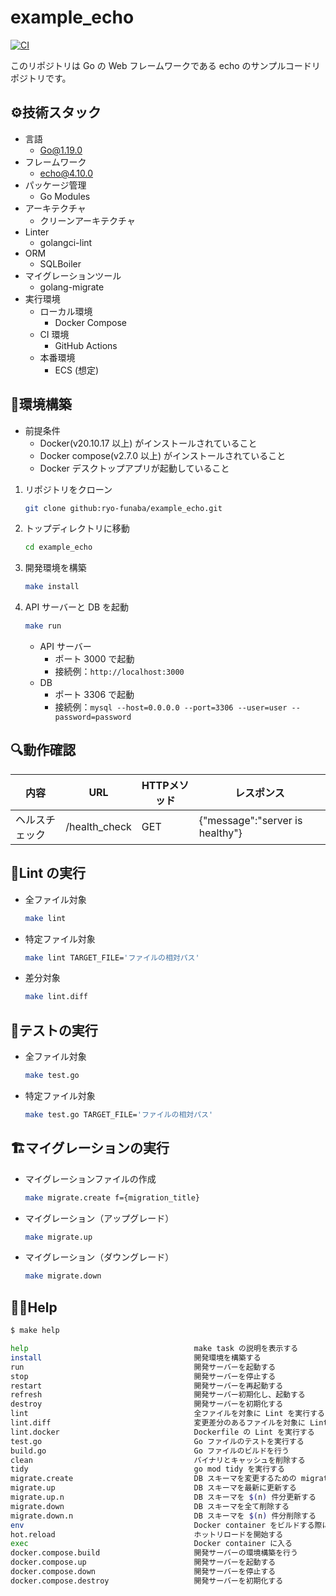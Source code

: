# example_echo

[![CI](https://github.com/ryo-funaba/example-echo/actions/workflows/main.yml/badge.svg)](https://github.com/ryo-funaba/example-echo/actions/workflows/main.yml)

このリポジトリは Go の Web フレームワークである echo のサンプルコードリポジトリです。

## ⚙️技術スタック

- 言語
  - Go@1.19.0
- フレームワーク
  - echo@4.10.0
- パッケージ管理
  - Go Modules
- アーキテクチャ
  - クリーンアーキテクチャ
- Linter
  - golangci-lint
- ORM
  - SQLBoiler
- マイグレーションツール
  - golang-migrate
- 実行環境
  - ローカル環境
    - Docker Compose
  - CI 環境
    - GitHub Actions
  - 本番環境
    - ECS (想定)

## 🔨環境構築

- 前提条件
  - Docker(v20.10.17 以上) がインストールされていること
  - Docker compose(v2.7.0 以上) がインストールされていること
  - Docker デスクトップアプリが起動していること

1. リポジトリをクローン

   ```bash
   git clone github:ryo-funaba/example_echo.git
   ```

2. トップディレクトリに移動

   ```bash
   cd example_echo
   ```

3. 開発環境を構築

   ```bash
   make install
   ```

4. API サーバーと DB を起動

   ```bash
   make run
   ```

   - API サーバー
     - ポート 3000 で起動
     - 接続例：`http://localhost:3000`
   - DB
     - ポート 3306 で起動
     - 接続例：`mysql --host=0.0.0.0 --port=3306 --user=user --password=password`

## 🔍動作確認

|内容|URL|HTTPメソッド|レスポンス|
|----|----|----|----|
|ヘルスチェック|/health_check|GET|{"message":"server is healthy"}|

## 💅Lint の実行

- 全ファイル対象

  ```bash
  make lint
  ```

- 特定ファイル対象

  ```bash
  make lint TARGET_FILE='ファイルの相対パス'
  ```

- 差分対象

  ```bash
  make lint.diff
  ```

## 🧪テストの実行

- 全ファイル対象

  ```bash
  make test.go
  ```

- 特定ファイル対象

  ```bash
  make test.go TARGET_FILE='ファイルの相対パス'
  ```

## 🏗️マイグレーションの実行

- マイグレーションファイルの作成

  ```bash
  make migrate.create f={migration_title}
  ```

- マイグレーション（アップグレード）

  ```bash
  make migrate.up
  ```

- マイグレーション（ダウングレード）

  ```bash
  make migrate.down
  ```

## 💁‍♂️Help

```bash
$ make help

help                                     make task の説明を表示する
install                                  開発環境を構築する
run                                      開発サーバーを起動する
stop                                     開発サーバーを停止する
restart                                  開発サーバーを再起動する
refresh                                  開発サーバー初期化し、起動する
destroy                                  開発サーバーを初期化する
lint                                     全ファイルを対象に Lint を実行する
lint.diff                                変更差分のあるファイルを対象に Lint を実行する
lint.docker                              Dockerfile の Lint を実行する
test.go                                  Go ファイルのテストを実行する
build.go                                 Go ファイルのビルドを行う
clean                                    バイナリとキャッシュを削除する
tidy                                     go mod tidy を実行する
migrate.create                           DB スキーマを変更するための migration ファイルを作成する
migrate.up                               DB スキーマを最新に更新する
migrate.up.n                             DB スキーマを $(n) 件分更新する
migrate.down                             DB スキーマを全て削除する
migrate.down.n                           DB スキーマを $(n) 件分削除する
env                                      Docker container をビルドする際に必要な環境変数を設定する
hot.reload                               ホットリロードを開始する
exec                                     Docker container に入る
docker.compose.build                     開発サーバーの環境構築を行う
docker.compose.up                        開発サーバーを起動する
docker.compose.down                      開発サーバーを停止する
docker.compose.destroy                   開発サーバーを初期化する
```
